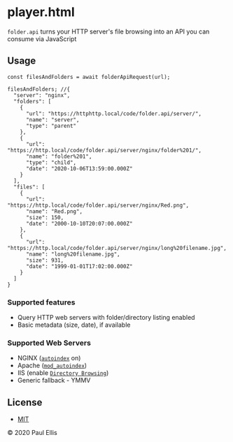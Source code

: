 # player.html
`folder.api` turns your HTTP server's file browsing into an API you can consume via JavaScript

## Usage

    const filesAndFolders = await folderApiRequest(url);

    filesAndFolders; //{
      "server": "nginx",
      "folders": [
        {
          "url": "https://httphttp.local/code/folder.api/server/",
          "name": "server",
          "type": "parent"
        },
        {
          "url": "https://http.local/code/folder.api/server/nginx/folder%201/",
          "name": "folder%201",
          "type": "child",
          "date": "2020-10-06T13:59:00.000Z"
        }
      ],
      "files": [
        {
          "url": "https://http.local/code/folder.api/server/nginx/Red.png",
          "name": "Red.png",
          "size": 150,
          "date": "2000-10-10T20:07:00.000Z"
        },
        {
          "url": "https://http.local/code/folder.api/server/nginx/long%20filename.jpg",
          "name": "long%20filename.jpg",
          "size": 931,
          "date": "1999-01-01T17:02:00.000Z"
        }
      ]
    }

### Supported features

* Query HTTP web servers with folder/directory listing enabled
* Basic metadata (size, date), if available

### Supported Web Servers

* NGINX ([`autoindex`](https://nginx.org/en/docs/http/ngx_http_autoindex_module.html) on)
* Apache ([`mod_autoindex`](https://cwiki.apache.org/confluence/display/HTTPD/DirectoryListings))
* IIS (enable [`Directory Browsing`](https://docs.microsoft.com/en-us/iis/configuration/system.webserver/directorybrowse))
* Generic fallback - YMMV

## License

* [MIT](./LICENSE)

&copy; 2020 Paul Ellis
